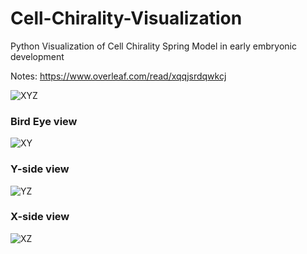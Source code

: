 # Cell-Chirality-Visualization
Python Visualization of Cell Chirality Spring Model in early embryonic development

Notes: https://www.overleaf.com/read/xqqjsrdqwkcj 


![XYZ](https://github.com/YouTelllMe/Cell-Chirality-Visualization/assets/80024712/c7ea8571-6dba-4128-bfdd-eee3ec4d9f8f)

### Bird Eye view
![XY](https://github.com/YouTelllMe/Cell-Chirality-Visualization/assets/80024712/e1533dec-c6f1-4bd6-9fc6-19cc348f04a1)

### Y-side view
![YZ](https://github.com/YouTelllMe/Cell-Chirality-Visualization/assets/80024712/da8e7076-008c-4efd-973e-b787f615fc21)

### X-side view
![XZ](https://github.com/YouTelllMe/Cell-Chirality-Visualization/assets/80024712/a0253db6-d769-45df-a760-1fa1282148ef)
